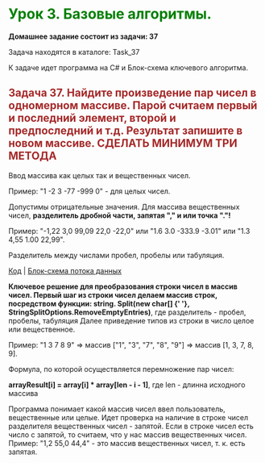 #
# <span style="color: green"> Урок 3. Базовые алгоритмы. </span>

 __Домашнее задание состоит из задачи: 37__
 
 Задача находятся в каталоге: Task_37
 
 К задаче идет программа на C# и Блок-схема ключевого алгоритма.


## <span style="color: brown"> Задача 37. Найдите произведение пар чисел в одномерном массиве. Парой считаем первый и последний элемент, второй и предпоследний и т.д. Результат запишите в новом массиве. СДЕЛАТЬ МИНИМУМ ТРИ МЕТОДА </span>


Ввод массива как целых так и вещественных чисел.

Пример: "1  -2  3  -77  -999 0" - для целых чисел.

Допустимы отрицательные значения.
Для массива вещественных чисел, __разделитель дробной части, запятая "," и или точка "."!__

Пример: "-1,22  3,0  99,09  22,0  -22,0" или "1.6 3.0 -333.9 -3.01" или "1.3 4,55 1.00 22,99".

Разделитель между числами пробел, пробелы или табуляция.

[Код](Task_37/Program.cs) | [Блок-схема потока данных](Task_37/diagram.drawio.png)

__Ключевое решение для преобразования строки чисел в массив чисел. Первый шаг из строки чисел делаем массив строк, посредством функции: string. Split(new char[] {' '}, StringSplitOptions.RemoveEmptyEntries)__, где разделитель - пробел, пробелы, табуляция
Далее приведение типов из строки в число целое или вещественное.

Пример: "1 3 7 8 9" => массив ["1", "3", "7", "8", "9"] => массив [1, 3, 7, 8, 9].

Формула, по которой осуществляется перемножение пар чисел:

__arrayResult[i] = array[i] * array[len - i - 1]__, где len - длинна исходного массива

Программа понимает какой массив чисел ввел пользователь, вещественные или целые. Идет проверка на наличие в строке чисел разделителя вещественных чисел - запятой. Если в строке чисел есть число с запятой, то считаем, что
у нас массив вещественных чисел. Пример: "1,2 55,0 44,4" - это массив вещественных чисел, т. к. есть запятая.

